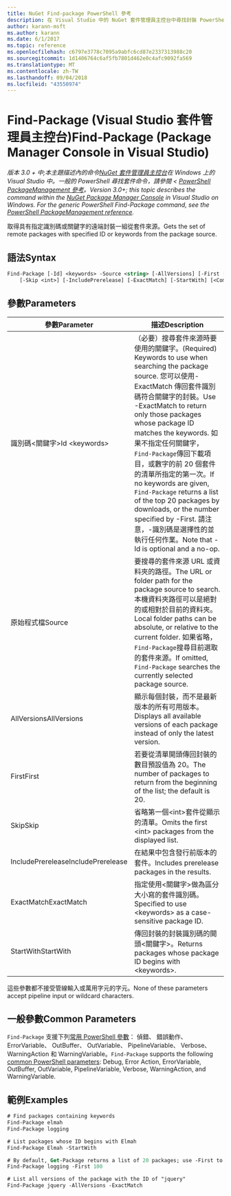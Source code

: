 ```yaml
---
title: NuGet Find-package PowerShell 參考
description: 在 Visual Studio 中的 NuGet 套件管理員主控台中尋找封裝 PowerShell 命令參考。
author: karann-msft
ms.author: karann
ms.date: 6/1/2017
ms.topic: reference
ms.openlocfilehash: c6797e3778c7095a9abfc6cd87e2337313988c20
ms.sourcegitcommit: 1d1406764c6af5fb7801d462e0c4afc9092fa569
ms.translationtype: MT
ms.contentlocale: zh-TW
ms.lasthandoff: 09/04/2018
ms.locfileid: "43550974"
---
```

# <a name="find-package-package-manager-console-in-visual-studio"></a><span data-ttu-id="5b998-103">Find-Package (Visual Studio 套件管理員主控台)</span><span class="sxs-lookup"><span data-stu-id="5b998-103">Find-Package (Package Manager Console in Visual Studio)</span></span>

<span data-ttu-id="5b998-104">*版本 3.0 + 中;本主題描述內的命令[NuGet 套件管理員主控台](package-manager-console.md)在 Windows 上的 Visual Studio 中。一般的 PowerShell 尋找套件命令，請參閱 < [PowerShell PackageManagement 參考](/powershell/module/packagemanagement/?view=powershell-6)。*</span><span class="sxs-lookup"><span data-stu-id="5b998-104">*Version 3.0+; this topic describes the command within the [NuGet Package Manager Console](package-manager-console.md) in Visual Studio on Windows. For the generic PowerShell Find-Package command, see the [PowerShell PackageManagement reference](/powershell/module/packagemanagement/?view=powershell-6).*</span></span>

<span data-ttu-id="5b998-105">取得具有指定識別碼或關鍵字的遠端封裝一組從套件來源。</span><span class="sxs-lookup"><span data-stu-id="5b998-105">Gets the set of remote packages with specified ID or keywords from the package source.</span></span>

## <a name="syntax"></a><span data-ttu-id="5b998-106">語法</span><span class="sxs-lookup"><span data-stu-id="5b998-106">Syntax</span></span>

```ps
Find-Package [-Id] <keywords> -Source <string> [-AllVersions] [-First [<int>]]
    [-Skip <int>] [-IncludePrerelease] [-ExactMatch] [-StartWith] [<CommonParameters>]
```

## <a name="parameters"></a><span data-ttu-id="5b998-107">參數</span><span class="sxs-lookup"><span data-stu-id="5b998-107">Parameters</span></span>

| <span data-ttu-id="5b998-108">參數</span><span class="sxs-lookup"><span data-stu-id="5b998-108">Parameter</span></span> | <span data-ttu-id="5b998-109">描述</span><span class="sxs-lookup"><span data-stu-id="5b998-109">Description</span></span> |
| --- | --- |
| <span data-ttu-id="5b998-110">識別碼&lt;關鍵字&gt;</span><span class="sxs-lookup"><span data-stu-id="5b998-110">Id &lt;keywords&gt;</span></span> | <span data-ttu-id="5b998-111">（必要）搜尋套件來源時要使用的關鍵字。</span><span class="sxs-lookup"><span data-stu-id="5b998-111">(Required) Keywords to use when searching the package source.</span></span> <span data-ttu-id="5b998-112">您可以使用-ExactMatch 傳回套件識別碼符合關鍵字的封裝。</span><span class="sxs-lookup"><span data-stu-id="5b998-112">Use -ExactMatch to return only those packages whose package ID matches the keywords.</span></span> <span data-ttu-id="5b998-113">如果不指定任何關鍵字，`Find-Package`傳回下載項目，或數字的前 20 個套件的清單所指定的第一次。</span><span class="sxs-lookup"><span data-stu-id="5b998-113">If no keywords are given, `Find-Package` returns a list of the top 20 packages by downloads, or the number specified by -First.</span></span> <span data-ttu-id="5b998-114">請注意，-識別碼是選擇性的並執行任何作業。</span><span class="sxs-lookup"><span data-stu-id="5b998-114">Note that -Id is optional and a no-op.</span></span> |
| <span data-ttu-id="5b998-115">原始程式檔</span><span class="sxs-lookup"><span data-stu-id="5b998-115">Source</span></span> | <span data-ttu-id="5b998-116">要搜尋的套件來源 URL 或資料夾的路徑。</span><span class="sxs-lookup"><span data-stu-id="5b998-116">The URL or folder path for the package source to search.</span></span> <span data-ttu-id="5b998-117">本機資料夾路徑可以是絕對的或相對於目前的資料夾。</span><span class="sxs-lookup"><span data-stu-id="5b998-117">Local folder paths can be absolute, or relative to the current folder.</span></span> <span data-ttu-id="5b998-118">如果省略，`Find-Package`搜尋目前選取的套件來源。</span><span class="sxs-lookup"><span data-stu-id="5b998-118">If omitted, `Find-Package` searches the currently selected package source.</span></span> |
| <span data-ttu-id="5b998-119">AllVersions</span><span class="sxs-lookup"><span data-stu-id="5b998-119">AllVersions</span></span> | <span data-ttu-id="5b998-120">顯示每個封裝，而不是最新版本的所有可用版本。</span><span class="sxs-lookup"><span data-stu-id="5b998-120">Displays all available versions of each package instead of only the latest version.</span></span> |
| <span data-ttu-id="5b998-121">First</span><span class="sxs-lookup"><span data-stu-id="5b998-121">First</span></span> | <span data-ttu-id="5b998-122">若要從清單開頭傳回封裝的數目預設值為 20。</span><span class="sxs-lookup"><span data-stu-id="5b998-122">The number of packages to return from the beginning of the list; the default is 20.</span></span> |
| <span data-ttu-id="5b998-123">Skip</span><span class="sxs-lookup"><span data-stu-id="5b998-123">Skip</span></span> | <span data-ttu-id="5b998-124">省略第一個&lt;int&gt;套件從顯示的清單。</span><span class="sxs-lookup"><span data-stu-id="5b998-124">Omits the first &lt;int&gt; packages from the displayed list.</span></span>  |
| <span data-ttu-id="5b998-125">IncludePrerelease</span><span class="sxs-lookup"><span data-stu-id="5b998-125">IncludePrerelease</span></span> | <span data-ttu-id="5b998-126">在結果中包含發行前版本的套件。</span><span class="sxs-lookup"><span data-stu-id="5b998-126">Includes prerelease packages in the results.</span></span> |
| <span data-ttu-id="5b998-127">ExactMatch</span><span class="sxs-lookup"><span data-stu-id="5b998-127">ExactMatch</span></span> | <span data-ttu-id="5b998-128">指定使用&lt;關鍵字&gt;做為區分大小寫的套件識別碼。</span><span class="sxs-lookup"><span data-stu-id="5b998-128">Specified to use &lt;keywords&gt; as a case-sensitive package ID.</span></span> |
| <span data-ttu-id="5b998-129">StartWith</span><span class="sxs-lookup"><span data-stu-id="5b998-129">StartWith</span></span> | <span data-ttu-id="5b998-130">傳回封裝的封裝識別碼的開頭&lt;關鍵字&gt;。</span><span class="sxs-lookup"><span data-stu-id="5b998-130">Returns packages whose package ID begins with &lt;keywords&gt;.</span></span> |

<span data-ttu-id="5b998-131">這些參數都不接受管線輸入或萬用字元的字元。</span><span class="sxs-lookup"><span data-stu-id="5b998-131">None of these parameters accept pipeline input or wildcard characters.</span></span>

## <a name="common-parameters"></a><span data-ttu-id="5b998-132">一般參數</span><span class="sxs-lookup"><span data-stu-id="5b998-132">Common Parameters</span></span>

<span data-ttu-id="5b998-133">`Find-Package` 支援下列[常用 PowerShell 參數](http://go.microsoft.com/fwlink/?LinkID=113216)： 偵錯、 錯誤動作、 ErrorVariable、 OutBuffer、 OutVariable、 PipelineVariable、 Verbose、 WarningAction 和 WarningVariable。</span><span class="sxs-lookup"><span data-stu-id="5b998-133">`Find-Package` supports the following [common PowerShell parameters](http://go.microsoft.com/fwlink/?LinkID=113216): Debug, Error Action, ErrorVariable, OutBuffer, OutVariable, PipelineVariable, Verbose, WarningAction, and WarningVariable.</span></span>

## <a name="examples"></a><span data-ttu-id="5b998-134">範例</span><span class="sxs-lookup"><span data-stu-id="5b998-134">Examples</span></span>

```ps
# Find packages containing keywords
Find-Package elmah
Find-Package logging

# List packages whose ID begins with Elmah
Find-Package Elmah -StartWith

# By default, Get-Package returns a list of 20 packages; use -First to show more
Find-Package logging -First 100

# List all versions of the package with the ID of "jquery"
Find-Package jquery -AllVersions -ExactMatch
```
